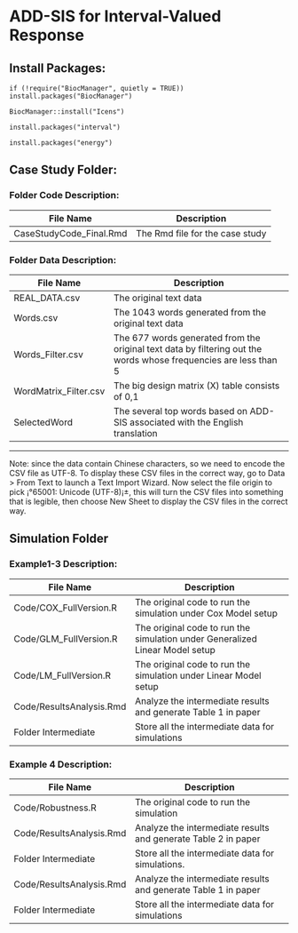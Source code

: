 # ADD-SIS for Interval-Valued Response

## Install Packages: 

`if (!require("BiocManager", quietly = TRUE))
    install.packages("BiocManager")`
    
`BiocManager::install("Icens")`

`install.packages("interval")`

`install.packages("energy")`

## Case Study Folder: 

### Folder Code Description:


| File Name | Description  |
| ------- | --- |
| CaseStudyCode_Final.Rmd | The Rmd file for the case study|

### Folder Data Description:

| File Name | Description  |
| ------- | --- |
| REAL_DATA.csv | The original text data |
|Words.csv| The 1043 words generated from the original text data|
|Words_Filter.csv| The 677 words generated from the original text data by filtering out the words whose frequencies are less than 5|
|WordMatrix_Filter.csv|The big design matrix (X) table consists of 0,1|
|SelectedWord | The several top words based on ADD-SIS associated with the English translation|
______________________________________________________________________________________________
Note: since the data contain Chinese characters, so we need to encode the CSV file as UTF-8. To display these CSV files in the correct way, go to Data > From Text to launch a Text Import Wizard. Now select the file origin to pick ¡°65001: Unicode (UTF-8)¡±, this will turn the CSV files into something that is legible, then choose New Sheet to display the CSV files in the correct way.



## Simulation Folder

### Example1-3  Description:
| File Name | Description  |
| ------- | --- |
| Code/COX_FullVersion.R | The original code to run the simulation under Cox Model setup |
|Code/GLM_FullVersion.R| The original code to run the simulation under Generalized Linear Model  setup |
|Code/LM_FullVersion.R| The original code to run the simulation under  Linear Model  setup|
|Code/ResultsAnalysis.Rmd| Analyze the intermediate results and generate Table 1 in paper|
|Folder Intermediate|Store all the intermediate data for simulations|



### Example 4  Description:
| File Name | Description  |
| ------- | --- |
| Code/Robustness.R | The original code to run the simulation |
|Code/ResultsAnalysis.Rmd| Analyze the intermediate results and generate Table 2 in paper |
|Folder Intermediate| Store all the intermediate data for simulations. |
|Code/ResultsAnalysis.Rmd| Analyze the intermediate results and generate Table 1 in paper|
|Folder Intermediate|Store all the intermediate data for simulations|

